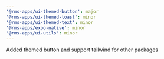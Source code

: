 ```yaml
---
'@rms-apps/ui-themed-button': major
'@rms-apps/ui-themed-toast': minor
'@rms-apps/ui-themed-text': minor
'@rms-apps/expo-native': minor
'@rms-apps/ui-utils': minor
---
```


Added themed button and support tailwind for other packages
